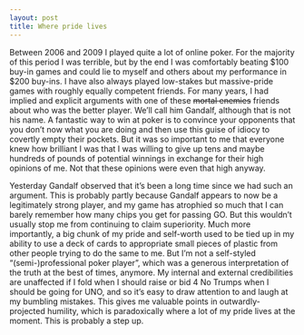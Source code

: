 ```yaml
---
layout: post
title: Where pride lives
---
```

Between 2006 and 2009 I played quite a lot of online poker. For the majority of this period I was terrible, but by the end I was comfortably beating $100 buy-in games and could lie to myself and others about my performance in $200 buy-ins. I have also always played low-stakes but massive-pride games with roughly equally competent friends. For many years, I had implied and explicit arguments with one of these <del>mortal enemies</del> friends about who was the better player. We’ll call him Gandalf, although that is not his name. A fantastic way to win at poker is to convince your opponents that you don’t now what you are doing and then use this guise of idiocy to covertly empty their pockets. But it was so important to me that everyone knew how brilliant I was that I was willing to give up tens and maybe hundreds of pounds of potential winnings in exchange for their high opinions of me. Not that these opinions were even that high anyway.

Yesterday Gandalf observed that it’s been a long time since we had such an argument. This is probably partly because Gandalf appears to now be a legitimately strong player, and my game has atrophied so much that I can barely remember how many chips you get for passing GO. But this wouldn’t usually stop me from continuing to claim superiority. Much more importantly, a big chunk of my pride and self-worth used to be tied up in my ability to use a deck of cards to appropriate small pieces of plastic from other people trying to do the same to me. But I’m not a self-styled “(semi-)professional poker player”, which was a generous interpretation of the truth at the best of times, anymore. My internal and external credibilities are unaffected if I fold when I should raise or bid 4 No Trumps when I should be going for UNO, and so it’s easy to draw attention to and laugh at my bumbling mistakes. This gives me valuable points in outwardly-projected humility, which is paradoxically where a lot of my pride lives at the moment. This is probably a step up.
